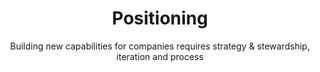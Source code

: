 ---
layout: projects
title: Positioning
subtitle: Building new capabilities for companies requires strategy & stewardship, iteration and process
projects:
 - title: Sketches of Spain
   subtitle: Working with the NYT
   description: Something something
   image: urltoimage
 - title: Project 2
   subtitle: Worked on something
   description: Some thing    
---